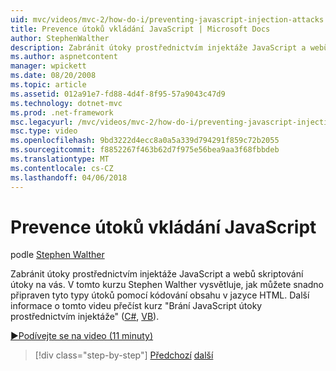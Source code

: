 ```yaml
---
uid: mvc/videos/mvc-2/how-do-i/preventing-javascript-injection-attacks
title: Prevence útoků vkládání JavaScript | Microsoft Docs
author: StephenWalther
description: Zabránit útoky prostřednictvím injektáže JavaScript a webů skriptování útoky na vás. V tomto kurzu Stephen Walther vysvětluje, jak můžete snadno de...
ms.author: aspnetcontent
manager: wpickett
ms.date: 08/20/2008
ms.topic: article
ms.assetid: 012a91e7-fd88-4d4f-8f95-57a9043c47d9
ms.technology: dotnet-mvc
ms.prod: .net-framework
msc.legacyurl: /mvc/videos/mvc-2/how-do-i/preventing-javascript-injection-attacks
msc.type: video
ms.openlocfilehash: 9bd3222d4ecc8a0a5a339d794291f859c72b2055
ms.sourcegitcommit: f8852267f463b62d7f975e56bea9aa3f68fbbdeb
ms.translationtype: MT
ms.contentlocale: cs-CZ
ms.lasthandoff: 04/06/2018
---
```

<a name="preventing-javascript-injection-attacks"></a>Prevence útoků vkládání JavaScript
====================
podle [Stephen Walther](https://github.com/StephenWalther)

Zabránit útoky prostřednictvím injektáže JavaScript a webů skriptování útoky na vás. V tomto kurzu Stephen Walther vysvětluje, jak můžete snadno připraven tyto typy útoků pomocí kódování obsahu v jazyce HTML. Další informace o tomto videu přečíst kurz "Brání JavaScript útoky prostřednictvím injektáže" ([C#](../../../overview/older-versions-1/security/preventing-javascript-injection-attacks-cs.md), [VB](../../../overview/older-versions-1/security/preventing-javascript-injection-attacks-vb.md)).

[&#9654;Podívejte se na video (11 minuty)](https://channel9.msdn.com/Blogs/ASP-NET-Site-Videos/preventing-javascript-injection-attacks)

> [!div class="step-by-step"]
> [Předchozí](an-introduction-to-url-routing.md)
> [další](creating-unit-tests-for-aspnet-mvc-applications.md)
